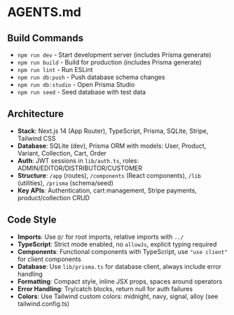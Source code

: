 # AGENTS.md

## Build Commands
- `npm run dev` - Start development server (includes Prisma generate)
- `npm run build` - Build for production (includes Prisma generate)  
- `npm run lint` - Run ESLint
- `npm run db:push` - Push database schema changes
- `npm run db:studio` - Open Prisma Studio
- `npm run seed` - Seed database with test data

## Architecture
- **Stack**: Next.js 14 (App Router), TypeScript, Prisma, SQLite, Stripe, Tailwind CSS
- **Database**: SQLite (dev), Prisma ORM with models: User, Product, Variant, Collection, Cart, Order
- **Auth**: JWT sessions in `lib/auth.ts`, roles: ADMIN/EDITOR/DISTRIBUTOR/CUSTOMER
- **Structure**: `/app` (routes), `/components` (React components), `/lib` (utilities), `/prisma` (schema/seed)
- **Key APIs**: Authentication, cart management, Stripe payments, product/collection CRUD

## Code Style
- **Imports**: Use `@/` for root imports, relative imports with `../` 
- **TypeScript**: Strict mode enabled, no `allowJs`, explicit typing required
- **Components**: Functional components with TypeScript, use `"use client"` for client components
- **Database**: Use `lib/prisma.ts` for database client, always include error handling
- **Formatting**: Compact style, inline JSX props, spaces around operators
- **Error Handling**: Try/catch blocks, return null for auth failures
- **Colors**: Use Tailwind custom colors: midnight, navy, signal, alloy (see tailwind.config.ts)
